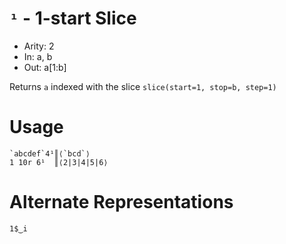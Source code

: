 # `¹` - 1-start Slice

- Arity: 2
- In: a, b
- Out: a[1:b]

Returns `a` indexed with the slice `slice(start=1, stop=b, step=1)`

# Usage
```
`abcdef`4¹║⟨`bcd`⟩
1 10r 6¹  ║⟨2|3|4|5|6⟩
```

# Alternate Representations

```
1$‿i
```
